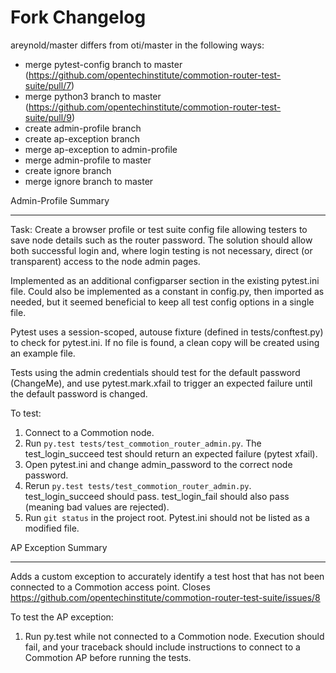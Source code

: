 Fork Changelog
==============

areynold/master differs from oti/master in the following ways:
+ merge pytest-config branch to master (https://github.com/opentechinstitute/commotion-router-test-suite/pull/7)
+ merge python3 branch to master (https://github.com/opentechinstitute/commotion-router-test-suite/pull/9)
+ create admin-profile branch
+ create ap-exception branch
+ merge ap-exception to admin-profile
+ merge admin-profile to master
+ create ignore branch
+ merge ignore branch to master

Admin-Profile Summary
_____________________

Task: Create a browser profile or test suite config file allowing
testers to save node details such as the router password.
The solution should allow both successful login and, where
login testing is not necessary, direct (or transparent) access 
to the node admin pages.

Implemented as an additional configparser section in the existing
pytest.ini file. Could also be implemented as a constant in config.py,
then imported as needed, but it seemed beneficial to keep all test
config options in a single file.

Pytest uses a session-scoped, autouse fixture (defined in tests/conftest.py)
to check for pytest.ini. If no file is found, a clean copy will be created
using an example file.

Tests using the admin credentials should test for the default password
(ChangeMe), and use pytest.mark.xfail to trigger an expected failure
until the default password is changed.

To test:
1. Connect to a Commotion node.
2. Run `py.test tests/test_commotion_router_admin.py`. 
The test_login_succeed test should return an expected failure (pytest xfail).
3. Open pytest.ini and change admin_password to the correct node password.
4. Rerun `py.test tests/test_commotion_router_admin.py`. test_login_succeed
should pass. test_login_fail should also pass (meaning bad values are
rejected).
5. Run `git status` in the project root. Pytest.ini should not be listed
 as a modified file.


AP Exception Summary
____________________

Adds a custom exception to accurately identify a test host that
has not been connected to a Commotion access point. Closes 
https://github.com/opentechinstitute/commotion-router-test-suite/issues/8

To test the AP exception:
1. Run py.test while not connected to a Commotion node. Execution should fail,
and your traceback should include instructions to connect to a Commotion AP
before running the tests.
